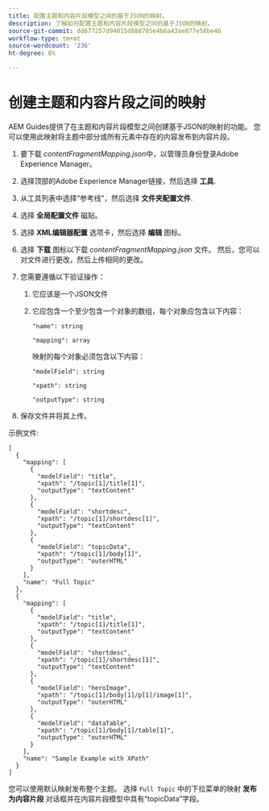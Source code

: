 ```yaml
---
title: 配置主题和内容片段模型之间的基于JSON的映射。
description: 了解如何配置主题和内容片段模型之间的基于JSON的映射。
source-git-commit: dd677257d94015d888705e4b6a43ae877e58be4b
workflow-type: tm+mt
source-wordcount: '236'
ht-degree: 0%

---
```



# 创建主题和内容片段之间的映射

AEM Guides提供了在主题和内容片段模型之间创建基于JSON的映射的功能。 您可以使用此映射将主题中部分或所有元素中存在的内容发布到内容片段。

1. 要下载 *contentFragmentMapping.json*&#x200B;中，以管理员身份登录Adobe Experience Manager。
1. 选择顶部的Adobe Experience Manager链接，然后选择 **工具**.
1. 从工具列表中选择“参考线”，然后选择 **文件夹配置文件**.
1. 选择 **全局配置文件** 磁贴。
1. 选择 **XML编辑器配置** 选项卡，然后选择 **编辑** 图标。
1. 选择 **下载** 图标以下载 *contentFragmentMapping.json*  文件。 然后，您可以对文件进行更改，然后上传相同的更改。

1. 您需要遵循以下验证操作：

   1. 它应该是一个JSON文件
   2. 它应包含一个至少包含一个对象的数组，每个对象应包含以下内容：


      `"name": string `

      `"mapping": array`

      映射的每个对象必须包含以下内容：

      `"modelField": string`

      `"xpath": string`

      `"outputType": string`
1. 保存文件并将其上传。

示例文件:

```
[
  {
    "mapping": [
      {
        "modelField": "title",
        "xpath": "/topic[1]/title[1]",
        "outputType": "textContent"
      },
      {
        "modelField": "shortdesc",
        "xpath": "/topic[1]/shortdesc[1]",
        "outputType": "textContent"
      },
      {
        "modelField": "topicData",
        "xpath": "/topic[1]/body[1]",
        "outputType": "outerHTML"
      }
    ],
    "name": "Full Topic"
  },
  {
    "mapping": [
      {
        "modelField": "title",
        "xpath": "/topic[1]/title[1]",
        "outputType": "textContent"
      },
      {
        "modelField": "shortdesc",
        "xpath": "/topic[1]/shortdesc[1]",
        "outputType": "textContent"
      },
      {
        "modelField": "heroImage",
        "xpath": "/topic[1]/body[1]/p[1]/image[1]",
        "outputType": "outerHTML"
      },
      {
        "modelField": "dataTable",
        "xpath": "/topic[1]/body[1]/table[1]",
        "outputType": "outerHTML"
      }
    ],
    "name": "Sample Example with XPath"
  }
]
```

您可以使用默认映射发布整个主题。 选择 `Full Topic` 中的下拉菜单的映射 **发布为内容片段** 对话框并在内容片段模型中具有“topicData”字段。